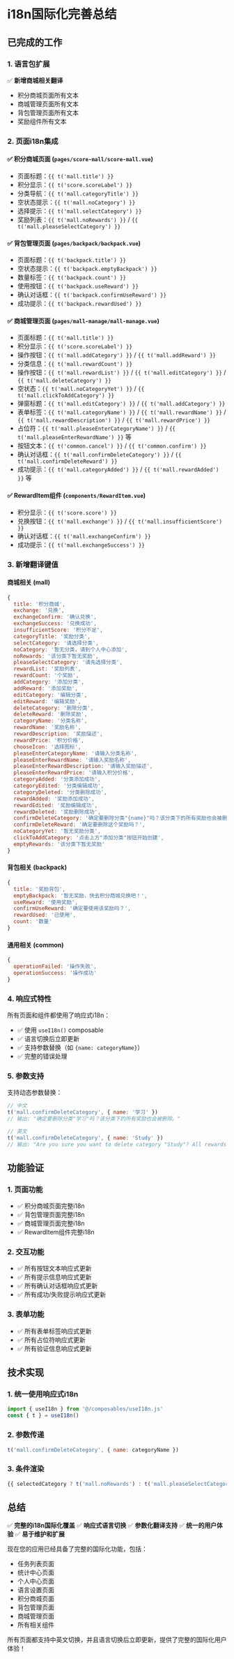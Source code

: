 # i18n国际化完善总结

## 已完成的工作

### 1. 语言包扩展
✅ **新增商城相关翻译**
- 积分商城页面所有文本
- 商城管理页面所有文本
- 背包管理页面所有文本
- 奖励组件所有文本

### 2. 页面i18n集成

#### ✅ 积分商城页面 (`pages/score-mall/score-mall.vue`)
- 页面标题：`{{ t('mall.title') }}`
- 积分显示：`{{ t('score.scoreLabel') }}`
- 分类导航：`{{ t('mall.categoryTitle') }}`
- 空状态提示：`{{ t('mall.noCategory') }}`
- 选择提示：`{{ t('mall.selectCategory') }}`
- 奖励列表：`{{ t('mall.noRewards') }}` / `{{ t('mall.pleaseSelectCategory') }}`

#### ✅ 背包管理页面 (`pages/backpack/backpack.vue`)
- 页面标题：`{{ t('backpack.title') }}`
- 空状态提示：`{{ t('backpack.emptyBackpack') }}`
- 数量标签：`{{ t('backpack.count') }}`
- 使用按钮：`{{ t('backpack.useReward') }}`
- 确认对话框：`{{ t('backpack.confirmUseReward') }}`
- 成功提示：`{{ t('backpack.rewardUsed') }}`

#### ✅ 商城管理页面 (`pages/mall-manage/mall-manage.vue`)
- 页面标题：`{{ t('mall.title') }}`
- 积分显示：`{{ t('score.scoreLabel') }}`
- 操作按钮：`{{ t('mall.addCategory') }}` / `{{ t('mall.addReward') }}`
- 分类信息：`{{ t('mall.rewardCount') }}`
- 操作按钮：`{{ t('mall.rewardList') }}` / `{{ t('mall.editCategory') }}` / `{{ t('mall.deleteCategory') }}`
- 空状态：`{{ t('mall.noCategoryYet') }}` / `{{ t('mall.clickToAddCategory') }}`
- 弹窗标题：`{{ t('mall.editCategory') }}` / `{{ t('mall.addCategory') }}`
- 表单标签：`{{ t('mall.categoryName') }}` / `{{ t('mall.rewardName') }}` / `{{ t('mall.rewardDescription') }}` / `{{ t('mall.rewardPrice') }}`
- 占位符：`{{ t('mall.pleaseEnterCategoryName') }}` / `{{ t('mall.pleaseEnterRewardName') }}` 等
- 按钮文本：`{{ t('common.cancel') }}` / `{{ t('common.confirm') }}`
- 确认对话框：`{{ t('mall.confirmDeleteCategory') }}` / `{{ t('mall.confirmDeleteReward') }}`
- 成功提示：`{{ t('mall.categoryAdded') }}` / `{{ t('mall.rewardAdded') }}` 等

#### ✅ RewardItem组件 (`components/RewardItem.vue`)
- 积分显示：`{{ t('score.score') }}`
- 兑换按钮：`{{ t('mall.exchange') }}` / `{{ t('mall.insufficientScore') }}`
- 确认对话框：`{{ t('mall.exchangeConfirm') }}`
- 成功提示：`{{ t('mall.exchangeSuccess') }}`

### 3. 新增翻译键值

#### 商城相关 (mall)
```javascript
{
  title: '积分商城',
  exchange: '兑换',
  exchangeConfirm: '确认兑换',
  exchangeSuccess: '兑换成功',
  insufficientScore: '积分不足',
  categoryTitle: '奖励分类',
  selectCategory: '请选择分类',
  noCategory: '暂无分类，请到个人中心添加',
  noRewards: '该分类下暂无奖励',
  pleaseSelectCategory: '请先选择分类',
  rewardList: '奖励列表',
  rewardCount: '个奖励',
  addCategory: '添加分类',
  addReward: '添加奖励',
  editCategory: '编辑分类',
  editReward: '编辑奖励',
  deleteCategory: '删除分类',
  deleteReward: '删除奖励',
  categoryName: '分类名称',
  rewardName: '奖励名称',
  rewardDescription: '奖励描述',
  rewardPrice: '积分价格',
  chooseIcon: '选择图标',
  pleaseEnterCategoryName: '请输入分类名称',
  pleaseEnterRewardName: '请输入奖励名称',
  pleaseEnterRewardDescription: '请输入奖励描述',
  pleaseEnterRewardPrice: '请输入积分价格',
  categoryAdded: '分类添加成功',
  categoryEdited: '分类编辑成功',
  categoryDeleted: '分类删除成功',
  rewardAdded: '奖励添加成功',
  rewardEdited: '奖励编辑成功',
  rewardDeleted: '奖励删除成功',
  confirmDeleteCategory: '确定要删除分类"{name}"吗？该分类下的所有奖励也会被删除。',
  confirmDeleteReward: '确定要删除这个奖励吗？',
  noCategoryYet: '暂无奖励分类',
  clickToAddCategory: '点击上方"添加分类"按钮开始创建',
  emptyRewards: '该分类下暂无奖励'
}
```

#### 背包相关 (backpack)
```javascript
{
  title: '奖励背包',
  emptyBackpack: '暂无奖励，快去积分商城兑换吧！',
  useReward: '使用奖励',
  confirmUseReward: '确定要使用该奖励吗？',
  rewardUsed: '已使用',
  count: '数量'
}
```

#### 通用相关 (common)
```javascript
{
  operationFailed: '操作失败',
  operationSuccess: '操作成功'
}
```

### 4. 响应式特性

所有页面和组件都使用了响应式i18n：
- ✅ 使用 `useI18n()` composable
- ✅ 语言切换后立即更新
- ✅ 支持参数替换（如 `{name: categoryName}`）
- ✅ 完整的错误处理

### 5. 参数支持

支持动态参数替换：
```javascript
// 中文
t('mall.confirmDeleteCategory', { name: '学习' })
// 输出: "确定要删除分类"学习"吗？该分类下的所有奖励也会被删除。"

// 英文
t('mall.confirmDeleteCategory', { name: 'Study' })
// 输出: "Are you sure you want to delete category "Study"? All rewards in this category will also be deleted."
```

## 功能验证

### 1. 页面功能
- ✅ 积分商城页面完整i18n
- ✅ 背包管理页面完整i18n
- ✅ 商城管理页面完整i18n
- ✅ RewardItem组件完整i18n

### 2. 交互功能
- ✅ 所有按钮文本响应式更新
- ✅ 所有提示信息响应式更新
- ✅ 所有确认对话框响应式更新
- ✅ 所有成功/失败提示响应式更新

### 3. 表单功能
- ✅ 所有表单标签响应式更新
- ✅ 所有占位符响应式更新
- ✅ 所有验证信息响应式更新

## 技术实现

### 1. 统一使用响应式i18n
```javascript
import { useI18n } from '@/composables/useI18n.js'
const { t } = useI18n()
```

### 2. 参数传递
```javascript
t('mall.confirmDeleteCategory', { name: categoryName })
```

### 3. 条件渲染
```javascript
{{ selectedCategory ? t('mall.noRewards') : t('mall.pleaseSelectCategory') }}
```

## 总结

✅ **完整的i18n国际化覆盖**
✅ **响应式语言切换**
✅ **参数化翻译支持**
✅ **统一的用户体验**
✅ **易于维护和扩展**

现在您的应用已经具备了完整的国际化功能，包括：
- 任务列表页面
- 统计中心页面
- 个人中心页面
- 语言设置页面
- 积分商城页面
- 背包管理页面
- 商城管理页面
- 所有相关组件

所有页面都支持中英文切换，并且语言切换后立即更新，提供了完整的国际化用户体验！ 